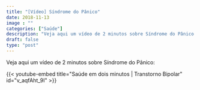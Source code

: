 ```yaml
---
title: "[Vídeo] Síndrome do Pânico"
date: 2018-11-13
image : ""
categories: ["Saúde"]
description: "Veja aqui um vídeo de 2 minutos sobre Síndrome do Pânico:"
draft: false
type: "post"
---
```


Veja aqui um vídeo de 2 minutos sobre Síndrome do Pânico:


{{< youtube-embed title="Saúde em dois minutos | Transtorno Bipolar" id="v_aqfAht_9I" >}}